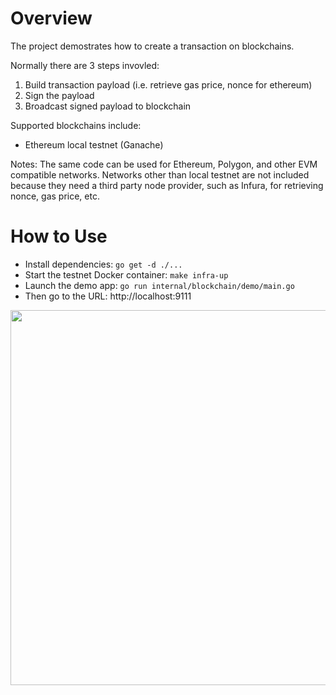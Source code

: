 # Overview
The project demostrates how to create a transaction on blockchains.

Normally there are 3 steps invovled:
1. Build transaction payload (i.e. retrieve gas price, nonce for ethereum)
2. Sign the payload
3. Broadcast signed payload to blockchain

Supported blockchains include:
- Ethereum local testnet (Ganache)

Notes:
The same code can be used for Ethereum, Polygon, and other EVM compatible networks. Networks other than local testnet are not included because they need a third party node provider, such as Infura, for retrieving nonce, gas price, etc.

# How to Use
- Install dependencies:
```go get -d ./...```
- Start the testnet Docker container:
```make infra-up```
- Launch the demo app:
```go run internal/blockchain/demo/main.go```
- Then go to the URL:
http://localhost:9111

<img src="demo/demo.jpg" width="600"/>
